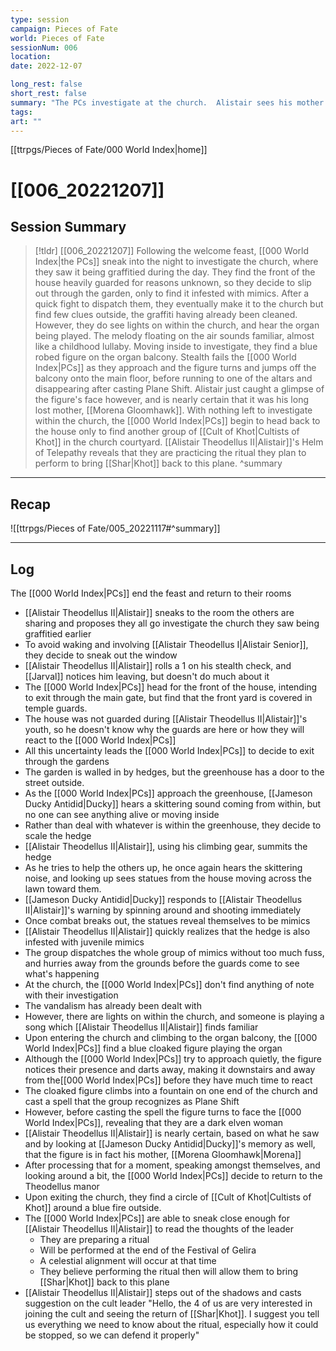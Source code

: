 ```yaml
---
type: session
campaign: Pieces of Fate
world: Pieces of Fate
sessionNum: 006
location: 
date: 2022-12-07

long_rest: false
short_rest: false
summary: "The PCs investigate at the church.  Alistair sees his mother again."
tags: 
art: ""
---
```

[[ttrpgs/Pieces of Fate/000 World Index|home]]
# [[006_20221207]]
## Session Summary

 > [!tldr] [[006_20221207]]
 > Following the welcome feast, [[000 World Index|the PCs]] sneak into the night to investigate the church, where they saw it being graffitied during the day.  They find the front of the house heavily guarded for reasons unknown, so they decide to slip out through the garden, only to find it infested with mimics.  After a quick fight to dispatch them, they eventually make it to the church but find few clues outside, the graffiti having already been cleaned.  However, they do see lights on within the church, and hear the organ being played.  The melody floating on the air sounds familiar, almost like a childhood lullaby.  Moving inside to investigate, they find a blue robed figure on the organ balcony.  Stealth fails the [[000 World Index|PCs]] as they approach and the figure turns and jumps off the balcony onto the main floor, before running to one of the altars and disappearing after casting Plane Shift.  Alistair just caught a glimpse of the figure's face however, and is nearly certain that it was his long lost mother, [[Morena Gloomhawk]].  With nothing left to investigate within the church, the [[000 World Index|PCs]] begin to head back to the house only to find another group of [[Cult of Khot|Cultists of Khot]] in the church courtyard.  [[Alistair Theodellus II|Alistair]]'s Helm of Telepathy reveals that they are practicing the ritual they plan to perform to bring [[Shar|Khot]] back to this plane.
>  ^summary

---

## Recap

![[ttrpgs/Pieces of Fate/005_20221117#^summary]]


---

## Log
The [[000 World Index|PCs]] end the feast and return to their rooms
- [[Alistair Theodellus II|Alistair]] sneaks to the room the others are sharing and proposes they all go investigate the church they saw being graffitied earlier
- To avoid waking and involving [[Alistair Theodellus I|Alistair Senior]], they decide to sneak out the window
- [[Alistair Theodellus II|Alistair]] rolls a 1 on his stealth check, and [[Jarval]] notices him leaving, but doesn't do much about it
- The [[000 World Index|PCs]] head for the front of the house, intending to exit through the main gate, but find that the front yard is covered in temple guards.
- The house was not guarded during [[Alistair Theodellus II|Alistair]]'s youth, so he doesn't know why the guards are here or how they will react to the [[000 World Index|PCs]]
- All this uncertainty leads the [[000 World Index|PCs]] to decide to exit through the gardens
- The garden is walled in by hedges, but the greenhouse has a door to the street outside.
- As the [[000 World Index|PCs]] approach the greenhouse, [[Jameson Ducky Antidid|Ducky]] hears a skittering sound coming from within, but no one can see anything alive or moving inside
- Rather than deal with whatever is within the greenhouse, they decide to scale the hedge
- [[Alistair Theodellus II|Alistair]], using his climbing gear, summits the hedge
- As he tries to help the others up, he once again hears the skittering noise, and looking up sees statues from the house moving across the lawn toward them.
- [[Jameson Ducky Antidid|Ducky]] responds to [[Alistair Theodellus II|Alistair]]'s warning by spinning around and shooting immediately
- Once combat breaks out, the statues reveal themselves to be mimics
- [[Alistair Theodellus II|Alistair]] quickly realizes that the hedge is also infested with juvenile mimics
- The group dispatches the whole group of mimics without too much fuss, and hurries away from the grounds before the guards come to see what's happening
- At the church, the [[000 World Index|PCs]] don't find anything of note with their investigation
- The vandalism has already been dealt with
- However, there are lights on within the church, and someone is playing a song which [[Alistair Theodellus II|Alistair]] finds familiar
- Upon entering the church and climbing to the organ balcony, the [[000 World Index|PCs]] find a blue cloaked figure playing the organ
- Although the [[000 World Index|PCs]] try to approach quietly, the figure notices their presence and darts away, making it downstairs and away from the[[000 World Index|PCs]] before they have much time to react
- The cloaked figure climbs into a fountain on one end of the church and cast a spell that the group recognizes as Plane Shift
- However, before casting the spell the figure turns to face the [[000 World Index|PCs]], revealing that they are a dark elven woman
- [[Alistair Theodellus II|Alistair]] is nearly certain, based on what he saw and by looking at [[Jameson Ducky Antidid|Ducky]]'s memory as well, that the figure is in fact his mother, [[Morena Gloomhawk|Morena]]
- After processing that for a moment, speaking amongst themselves, and looking around a bit, the [[000 World Index|PCs]] decide to return to the Theodellus manor
- Upon exiting the church, they find a circle of [[Cult of Khot|Cultists of Khot]] around a blue fire outside.
- The [[000 World Index|PCs]] are able to sneak close enough for [[Alistair Theodellus II|Alistair]] to read the thoughts of the leader
	- They are preparing a ritual
	- Will be performed at the end of the Festival of Gelira
	- A celestial alignment will occur at that time
	- They believe performing the ritual then will allow them to bring [[Shar|Khot]] back to this plane
- [[Alistair Theodellus II|Alistair]] steps out of the shadows and casts suggestion on the cult leader "Hello, the 4 of us are very interested in joining the cult and seeing the return of [[Shar|Khot]].  I suggest you tell us everything we need to know about the ritual, especially how it could be stopped, so we can defend it properly"
